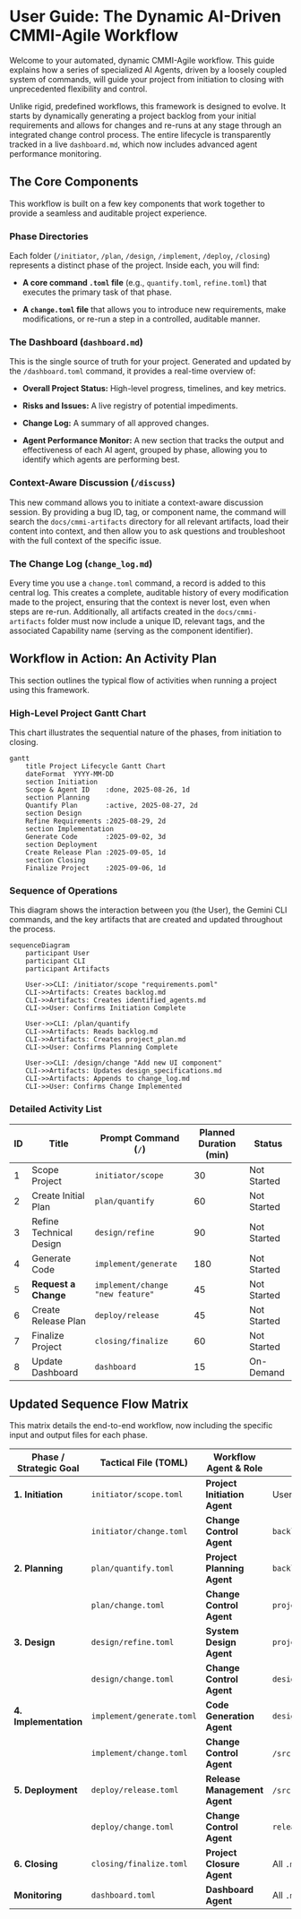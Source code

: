 # User Guide: The Dynamic AI-Driven CMMI-Agile Workflow

Welcome to your automated, dynamic CMMI-Agile workflow. This guide explains how a series of specialized AI Agents, driven by a loosely coupled system of commands, will guide your project from initiation to closing with unprecedented flexibility and control.

Unlike rigid, predefined workflows, this framework is designed to evolve. It starts by dynamically generating a project backlog from your initial requirements and allows for changes and re-runs at any stage through an integrated change control process. The entire lifecycle is transparently tracked in a live `dashboard.md`, which now includes advanced agent performance monitoring.

## The Core Components

This workflow is built on a few key components that work together to provide a seamless and auditable project experience.

### Phase Directories

Each folder (`/initiator`, `/plan`, `/design`, `/implement`, `/deploy`, `/closing`) represents a distinct phase of the project. Inside each, you will find:

- **A core command `.toml` file** (e.g., `quantify.toml`, `refine.toml`) that executes the primary task of that phase.
    
- **A `change.toml` file** that allows you to introduce new requirements, make modifications, or re-run a step in a controlled, auditable manner.
    

### The Dashboard (`dashboard.md`)

This is the single source of truth for your project. Generated and updated by the `/dashboard.toml` command, it provides a real-time overview of:

- **Overall Project Status:** High-level progress, timelines, and key metrics.
    
- **Risks and Issues:** A live registry of potential impediments.
    
- **Change Log:** A summary of all approved changes.
    
- **Agent Performance Monitor:** A new section that tracks the output and effectiveness of each AI agent, grouped by phase, allowing you to identify which agents are performing best.
    

### Context-Aware Discussion (`/discuss`)

This new command allows you to initiate a context-aware discussion session. By providing a bug ID, tag, or component name, the command will search the `docs/cmmi-artifacts` directory for all relevant artifacts, load their content into context, and then allow you to ask questions and troubleshoot with the full context of the specific issue.

### The Change Log (`change_log.md`)

Every time you use a `change.toml` command, a record is added to this central log. This creates a complete, auditable history of every modification made to the project, ensuring that the context is never lost, even when steps are re-run. Additionally, all artifacts created in the `docs/cmmi-artifacts` folder must now include a unique ID, relevant tags, and the associated Capability name (serving as the component identifier).

## Workflow in Action: An Activity Plan

This section outlines the typical flow of activities when running a project using this framework.

### High-Level Project Gantt Chart

This chart illustrates the sequential nature of the phases, from initiation to closing.

```mermaid
gantt
    title Project Lifecycle Gantt Chart
    dateFormat  YYYY-MM-DD
    section Initiation
    Scope & Agent ID    :done, 2025-08-26, 1d
    section Planning
    Quantify Plan       :active, 2025-08-27, 2d
    section Design
    Refine Requirements :2025-08-29, 2d
    section Implementation
    Generate Code       :2025-09-02, 3d
    section Deployment
    Create Release Plan :2025-09-05, 1d
    section Closing
    Finalize Project    :2025-09-06, 1d
```

### Sequence of Operations

This diagram shows the interaction between you (the User), the Gemini CLI commands, and the key artifacts that are created and updated throughout the process.

```mermaid
sequenceDiagram
    participant User
    participant CLI
    participant Artifacts

    User->>CLI: /initiator/scope "requirements.poml"
    CLI->>Artifacts: Creates backlog.md
    CLI->>Artifacts: Creates identified_agents.md
    CLI->>User: Confirms Initiation Complete

    User->>CLI: /plan/quantify
    CLI->>Artifacts: Reads backlog.md
    CLI->>Artifacts: Creates project_plan.md
    CLI->>User: Confirms Planning Complete

    User->>CLI: /design/change "Add new UI component"
    CLI->>Artifacts: Updates design_specifications.md
    CLI->>Artifacts: Appends to change_log.md
    CLI->>User: Confirms Change Implemented
```

### Detailed Activity List

|ID|Title|Prompt Command (`/`)|Planned Duration (min)|Status|
|---|---|---|---|---|
|1|Scope Project|`initiator/scope`|30|Not Started|
|2|Create Initial Plan|`plan/quantify`|60|Not Started|
|3|Refine Technical Design|`design/refine`|90|Not Started|
|4|Generate Code|`implement/generate`|180|Not Started|
|5|**Request a Change**|`implement/change "new feature"`|45|Not Started|
|6|Create Release Plan|`deploy/release`|45|Not Started|
|7|Finalize Project|`closing/finalize`|60|Not Started|
|8|Update Dashboard|`dashboard`|15|On-Demand|

## Updated Sequence Flow Matrix

This matrix details the end-to-end workflow, now including the specific input and output files for each phase.

|Phase / Strategic Goal|Tactical File (TOML)|**Workflow Agent** & Role|Input File(s)|Output File(s)|
|---|---|---|---|---|
|**1. Initiation**|`initiator/scope.toml`|**Project Initiation Agent**|User-provided POML|`backlog.md`, `identified_agents.md`|
||`initiator/change.toml`|**Change Control Agent**|`backlog.md`|`backlog.md` (v.next), `change_log.md`|
|**2. Planning**|`plan/quantify.toml`|**Project Planning Agent**|`backlog.md`|`project_plan.md`|
||`plan/change.toml`|**Change Control Agent**|`project_plan.md`|`project_plan.md` (v.next), `change_log.md`|
|**3. Design**|`design/refine.toml`|**System Design Agent**|`project_plan.md`|`design_specifications.md`|
||`design/change.toml`|**Change Control Agent**|`design_specifications.md`|`design_specifications.md` (v.next), `change_log.md`|
|**4. Implementation**|`implement/generate.toml`|**Code Generation Agent**|`design_specifications.md`|`/src` directory code, `unit_tests.md`|
||`implement/change.toml`|**Change Control Agent**|`/src` directory code|`/src` (v.next), `change_log.md`|
|**5. Deployment**|`deploy/release.toml`|**Release Management Agent**|`/src` directory code|`release_plan.md`|
||`deploy/change.toml`|**Change Control Agent**|`release_plan.md`|`release_plan.md` (v.next), `change_log.md`|
|**6. Closing**|`closing/finalize.toml`|**Project Closure Agent**|All `.md` artifacts|`project_closure_report.md`|
|**Monitoring**|`dashboard.toml`|**Dashboard Agent**|All `.md` artifacts|`dashboard.md`|